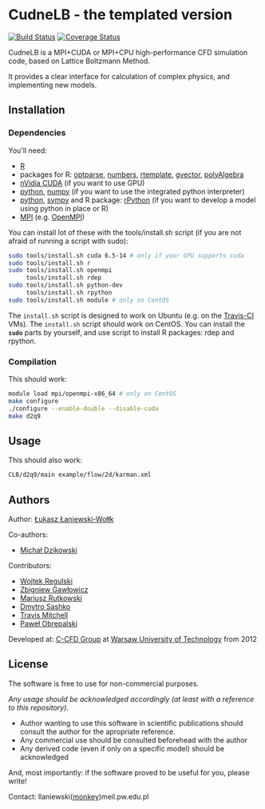 CudneLB - the templated version
===
[![Build Status](https://travis-ci.org/CFD-GO/TCLB.svg?branch=develop)](https://travis-ci.org/CFD-GO/TCLB) [![Coverage Status](https://coveralls.io/repos/github/CFD-GO/TCLB/badge.svg?branch=develop)](https://coveralls.io/github/CFD-GO/TCLB?branch=develop)

CudneLB is a MPI+CUDA or MPI+CPU high-performance CFD simulation code, based on Lattice Boltzmann Method.

It provides a clear interface for calculation of complex physics, and implementing new models.

## Installation

### Dependencies

You'll need:
- [R](https://www.r-project.org/)
- packages for R: [optparse](https://cran.r-project.org/package=optparse), [numbers](https://cran.r-project.org/package=numbers), [rtemplate](https://github.com/llaniewski/rtemplate), [gvector](https://github.com/llaniewski/gvector), [polyAlgebra](https://github.com/llaniewski/polyAlgebra)
- [nVidia CUDA](https://developer.nvidia.com/cuda-zone) (if you want to use GPU)
- [python](https://www.python.org/), [numpy](http://www.numpy.org/) (if you want to use the integrated python interpreter)
- [python](https://www.python.org/), [sympy](http://www.sympy.org/) and R package: [rPython](https://cran.r-project.org/package=rPython) (if you want to develop a model using python in place or R)
- [MPI](https://en.wikipedia.org/wiki/Message_Passing_Interface) (e.g. [OpenMPI](http://www.open-mpi.org/))

You can install lot of these with the tools/install.sh script (if you are not afraid of running a script with sudo):

```bash
sudo tools/install.sh cuda 6.5-14 # only if your GPU supports cuda
sudo tools/install.sh r
sudo tools/install.sh openmpi
     tools/install.sh rdep
sudo tools/install.sh python-dev
     tools/install.sh rpython
sudo tools/install.sh module # only on CentOS
```

The `install.sh` script is designed to work on Ubuntu (e.g. on the [Travis-CI](https://travis-ci.org/CFD-GO/TCLB) VMs). 
The `install.sh` script should work on CentOS.
You can install the **`sudo`** parts by yourself, and use script to install R packages: rdep and rpython.


### Compilation
This should work:
```bash
module load mpi/openmpi-x86_64 # only on CentOS
make configure
./configure --enable-double --disable-cuda
make d2q9
```

## Usage

This should also work:
```bash
CLB/d2q9/main example/flow/2d/karman.xml
```

## Authors

Author: [Łukasz Łaniewski-Wołłk](https://github.com/llaniewski)

Co-authors:
* [Michał Dzikowski](https://github.com/mdzik)

Contributors:
* [Wojtek Regulski](https://github.com/wojtasMEiL)
* [Zbigniew Gawłowicz](https://github.com/zgawlowicz)
* [Mariusz Rutkowski](https://github.com/mrutkowski-aero)
* [Dmytro Sashko](https://github.com/shkodm)
* [Travis Mitchell](https://github.com/TravisMitchell)
* [Paweł Obrępalski](https://github.com/PabloOb)

Developed at: [C-CFD Group](https://c-cfd.meil.pw.edu.pl/) at [Warsaw University of Technology](http://pw.edu.pl/) from 2012

## License
The software is free to use for non-commercial purposes.

*Any usage should be acknowledged accordingly (at least with a reference to this repository).*
* Author wanting to use this software in scientific publications should consult the author for the apropriate reference.
* Any commercial use should be consulted beforehead with the author
* Any derived code (even if only on a specific model) should be acknowledged

And, most importantly: if the software proved to be useful for you, please write!

Contact: llaniewski([monkey](https://en.wikipedia.org/wiki/At_sign#Names_in_other_languages))meil.pw.edu.pl
